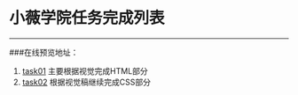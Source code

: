 ﻿# 小薇学院任务完成列表

---
###在线预览地址：
1. [task01](http://htmlpreview.github.io/?https://github.com/visugar/ife2017/blob/master/01xiaowei/task01/index.html)
    主要根据视觉完成HTML部分
2. [task02](http://htmlpreview.github.io/?https://github.com/visugar/ife2017/blob/master/01xiaowei/task02/index.html)
    根据视觉稿继续完成CSS部分



